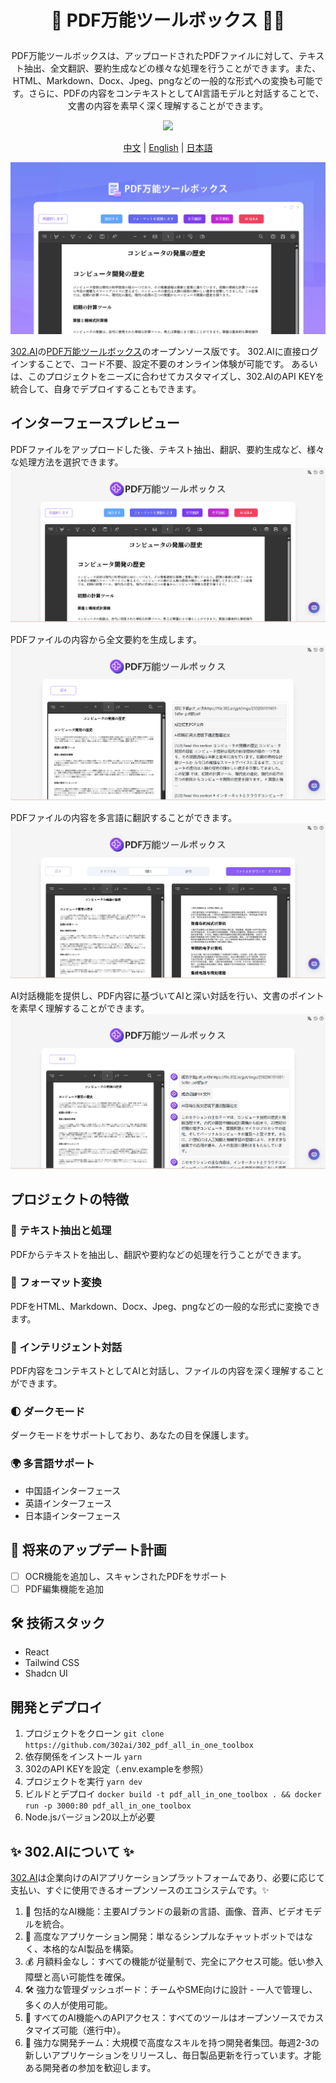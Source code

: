 # <p align="center"> 📝 PDF万能ツールボックス 🚀✨</p>

<p align="center">PDF万能ツールボックスは、アップロードされたPDFファイルに対して、テキスト抽出、全文翻訳、要約生成などの様々な処理を行うことができます。また、HTML、Markdown、Docx、Jpeg、pngなどの一般的な形式への変換も可能です。さらに、PDFの内容をコンテキストとしてAI言語モデルと対話することで、文書の内容を素早く深く理解することができます。</p>

<p align="center"><a href="https://302.ai/product/detail/25" target="blank"><img src="https://file.302.ai/gpt/imgs/github/20250102/72a57c4263944b73bf521830878ae39a.png" /></a></p >

<p align="center"><a href="README_zh.md">中文</a> | <a href="README.md">English</a> | <a href="README_ja.md">日本語</a></p>


![](docs/302_AI_PDF_jp.png)

[302.AI](https://302.ai/ja/)の[PDF万能ツールボックス](https://302.ai/product/detail/25)のオープンソース版です。
302.AIに直接ログインすることで、コード不要、設定不要のオンライン体験が可能です。
あるいは、このプロジェクトをニーズに合わせてカスタマイズし、302.AIのAPI KEYを統合して、自身でデプロイすることもできます。

## インターフェースプレビュー
PDFファイルをアップロードした後、テキスト抽出、翻訳、要約生成など、様々な処理方法を選択できます。
![](docs/302_PDF_All-in-One_Toolbox_jp_screenshot_01.png)

PDFファイルの内容から全文要約を生成します。
![](docs/302_PDF_All-in-One_Toolbox_jp_screenshot_02.png)           

PDFファイルの内容を多言語に翻訳することができます。
![](docs/302_PDF_All-in-One_Toolbox_jp_screenshot_03.png)        

AI対話機能を提供し、PDF内容に基づいてAIと深い対話を行い、文書のポイントを素早く理解することができます。
![](docs/302_PDF_All-in-One_Toolbox_jp_screenshot_04.png)      

## プロジェクトの特徴
### 📝 テキスト抽出と処理
PDFからテキストを抽出し、翻訳や要約などの処理を行うことができます。
### 🔄 フォーマット変換
PDFをHTML、Markdown、Docx、Jpeg、pngなどの一般的な形式に変換できます。
### 🤖 インテリジェント対話
PDF内容をコンテキストとしてAIと対話し、ファイルの内容を深く理解することができます。
### 🌓 ダークモード
ダークモードをサポートしており、あなたの目を保護します。
### 🌍 多言語サポート
- 中国語インターフェース
- 英語インターフェース
- 日本語インターフェース

## 🚩 将来のアップデート計画
- [ ] OCR機能を追加し、スキャンされたPDFをサポート
- [ ] PDF編集機能を追加

## 🛠️ 技術スタック
- React
- Tailwind CSS
- Shadcn UI

## 開発とデプロイ
1. プロジェクトをクローン `git clone https://github.com/302ai/302_pdf_all_in_one_toolbox`
2. 依存関係をインストール `yarn`
3. 302のAPI KEYを設定（.env.exampleを参照）
4. プロジェクトを実行 `yarn dev`
5. ビルドとデプロイ `docker build -t pdf_all_in_one_toolbox . && docker run -p 3000:80 pdf_all_in_one_toolbox`
6. Node.jsバージョン20以上が必要

## ✨ 302.AIについて ✨
[302.AI](https://302.ai/ja/)は企業向けのAIアプリケーションプラットフォームであり、必要に応じて支払い、すぐに使用できるオープンソースのエコシステムです。✨
1. 🧠 包括的なAI機能：主要AIブランドの最新の言語、画像、音声、ビデオモデルを統合。
2. 🚀 高度なアプリケーション開発：単なるシンプルなチャットボットではなく、本格的なAI製品を構築。
3. 💰 月額料金なし：すべての機能が従量制で、完全にアクセス可能。低い参入障壁と高い可能性を確保。
4. 🛠 強力な管理ダッシュボード：チームやSME向けに設計 - 一人で管理し、多くの人が使用可能。
5. 🔗 すべてのAI機能へのAPIアクセス：すべてのツールはオープンソースでカスタマイズ可能（進行中）。
6. 💪 強力な開発チーム：大規模で高度なスキルを持つ開発者集団。毎週2-3の新しいアプリケーションをリリースし、毎日製品更新を行っています。才能ある開発者の参加を歓迎します。
